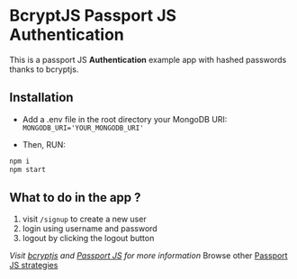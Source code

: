 # BcryptJS Passport JS Authentication

This is a passport JS **Authentication** example app with hashed passwords thanks to bcryptjs.

## Installation

- Add a .env file in the root directory your MongoDB URI:
  `MONGODB_URI='YOUR_MONGODB_URI'`

- Then, RUN:

```bash
npm i
npm start
```

## What to do in the app ?

1. visit `/signup` to create a new user
2. login using username and password
3. logout by clicking the logout button

_Visit [bcryptjs](https://www.npmjs.com/package/bcryptjs) and [Passport JS](http://www.passportjs.org) for more information_
Browse other [Passport JS strategies](http://www.passportjs.org/packages/)

